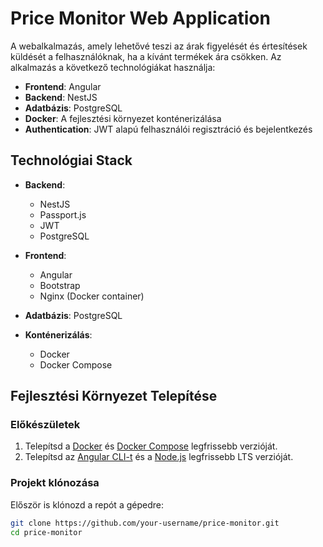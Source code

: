 # Price Monitor Web Application

A webalkalmazás, amely lehetővé teszi az árak figyelését és értesítések küldését a felhasználóknak, ha a kívánt termékek ára csökken. Az alkalmazás a következő technológiákat használja:

- **Frontend**: Angular
- **Backend**: NestJS
- **Adatbázis**: PostgreSQL
- **Docker**: A fejlesztési környezet konténerizálása
- **Authentication**: JWT alapú felhasználói regisztráció és bejelentkezés

## Technológiai Stack

- **Backend**: 
  - NestJS
  - Passport.js
  - JWT
  - PostgreSQL

- **Frontend**: 
  - Angular
  - Bootstrap
  - Nginx (Docker container)

- **Adatbázis**: PostgreSQL

- **Konténerizálás**:
  - Docker
  - Docker Compose

## Fejlesztési Környezet Telepítése

### Előkészületek

1. Telepítsd a [Docker](https://www.docker.com/get-started) és [Docker Compose](https://docs.docker.com/compose/install/) legfrissebb verzióját.
2. Telepítsd az [Angular CLI-t](https://angular.io/cli) és a [Node.js](https://nodejs.org/) legfrissebb LTS verzióját.

### Projekt klónozása

Először is klónozd a repót a gépedre:

```bash
git clone https://github.com/your-username/price-monitor.git
cd price-monitor
